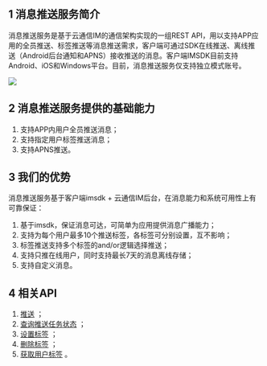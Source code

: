 ## 1 消息推送服务简介

消息推送服务是基于云通信IM的通信架构实现的一组REST API，用以支持APP应用的全员推送、标签推送等消息推送需求，客户端可通过SDK在线推送、离线推送（Android后台通知和APNS）接收推送的消息。客户端IMSDK目前支持Android、iOS和Windows平台。目前，消息推送服务仅支持独立模式账号。

![](//mccdn.qcloud.com/static/img/e18924a4def3891ca2bb7c365928f2ec/image.png)

## 2 消息推送服务提供的基础能力

1. 支持APP内用户全员推送消息；
1. 支持指定用户标签推送消息；
1. 支持APNS推送。

## 3 我们的优势

消息推送服务基于客户端imsdk + 云通信IM后台，在消息能力和系统可用性上有可靠保证：

1. 基于imsdk，保证消息可达，可简单为应用提供消息广播能力； 
1. 支持为每个用户最多10个推送标签，各标签可分别设置，互不影响；
1. 标签推送支持多个标签的and/or逻辑选择推送；
1. 支持只推在线用户，同时支持最长7天的消息离线存储；
1. 支持自定义消息。

## 4 相关API
1. [推送](http://cloud.tencent.com/doc/product/269/%E6%8E%A8%E9%80%81) ；
1. [查询推送任务状态](http://cloud.tencent.com/doc/product/269/%E6%9F%A5%E8%AF%A2%E6%8E%A8%E9%80%81%E4%BB%BB%E5%8A%A1%E7%8A%B6%E6%80%81) ；
1. [设置标签](http://cloud.tencent.com/doc/product/269/%E8%AE%BE%E7%BD%AE%E6%A0%87%E7%AD%BE) ；
1. [删除标签](http://cloud.tencent.com/doc/product/269/%E5%88%A0%E9%99%A4%E6%A0%87%E7%AD%BE)  ；
1. [获取用户标签](http://cloud.tencent.com/doc/product/269/%E8%8E%B7%E5%8F%96%E7%94%A8%E6%88%B7%E6%A0%87%E7%AD%BE) 。

